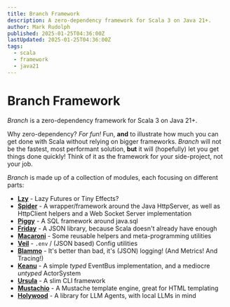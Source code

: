 ```yaml
---
title: Branch Framework
description: A zero-dependency framework for Scala 3 on Java 21+.
author: Mark Rudolph
published: 2025-01-25T04:36:00Z
lastUpdated: 2025-01-25T04:36:00Z
tags:
  - scala
  - framework
  - java21
---
```


# Branch Framework

_Branch_ is a zero-dependency framework for Scala 3 on Java 21+.

Why zero-dependency? _For fun!_ Fun, **and** to illustrate how much you can get done with Scala without relying on bigger frameworks. _Branch_ will not be the fastest, most performant solution, **but** it will (hopefully) let you get things done quickly! Think of it as the framework for your side-project, not your job.

_Branch_ is made up of a collection of modules, each focusing on different parts:

- **[Lzy](/lzy)** - Lazy Futures or Tiny Effects?
- **[Spider](/spider)** - A wrapper/framework around the Java HttpServer, as well as
  HttpClient helpers and a Web Socket Server implementation
- **[Piggy](/piggy)** - A SQL framework around java.sql
- **[Friday](/friday)** - A JSON library, because Scala doesn't already have enough
- **[Macaroni](/macaroni)** - Some reusable helpers and meta-programming utilities
- **[Veil](/veil)** - `.env` / (JSON based) Config utilities
- **[Blammo](/blammo)** - It's better than bad, it's (JSON) logging! (And Metrics! And Tracing!)
- **[Keanu](/keanu)** - A simple _typed_ EventBus implementation, and a mediocre _untyped_ ActorSystem
- **[Ursula](/ursula)** - A slim CLI framework
- **[Mustachio](/mustachio)** - A Mustache template engine, great for HTML templating
- **[Holywood](/hollywood)** - A library for LLM Agents, with local LLMs in mind
